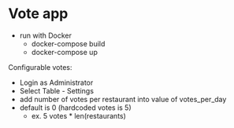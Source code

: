 # Vote app

- run with Docker
  - docker-compose build
  - docker-compose up


Configurable votes:
 - Login as Administrator
 - Select Table - Settings
 - add number of votes per restaurant into value of votes_per_day
 - default is 0 (hardcoded votes is 5)
   - ex. 5 votes * len(restaurants)